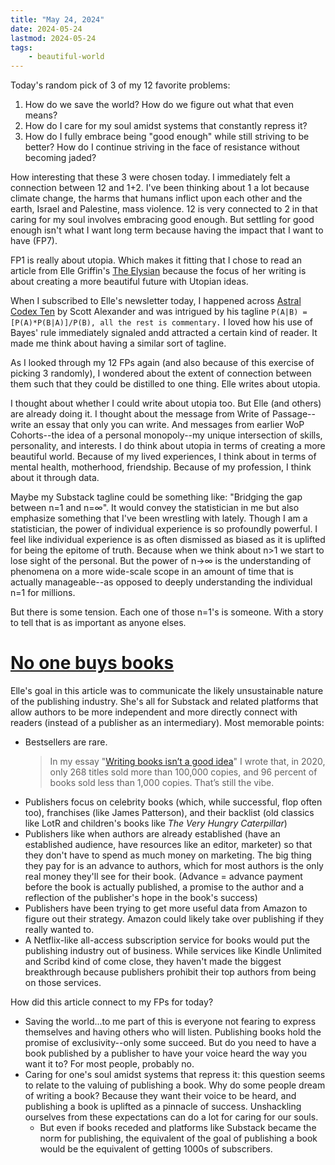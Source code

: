 ```yaml
---
title: "May 24, 2024"
date: 2024-05-24
lastmod: 2024-05-24
tags:
    - beautiful-world
---
```


Today's random pick of 3 of my 12 favorite problems:

1. How do we save the world? How do we figure out what that even means?
2. How do I care for my soul amidst systems that constantly repress it?
12. How do I fully embrace being "good enough" while still striving to be better? How do I continue striving in the face of resistance without becoming jaded?

How interesting that these 3 were chosen today. I immediately felt a connection between 12 and 1+2. I've been thinking about 1 a lot because climate change, the harms that humans inflict upon each other and the earth, Israel and Palestine, mass violence. 12 is very connected to 2 in that caring for my soul involves embracing good enough. But settling for good enough isn't what I want long term because having the impact that I want to have (FP7).

FP1 is really about utopia. Which makes it fitting that I chose to read an article from Elle Griffin's [The Elysian](https://www.elysian.press/) because the focus of her writing is about creating a more beautiful future with Utopian ideas.

When I subscribed to Elle's newsletter today, I happened across [Astral Codex Ten](https://www.astralcodexten.com/) by Scott Alexander and was intrigued by his tagline `P(A|B) = [P(A)*P(B|A)]/P(B), all the rest is commentary.` I loved how his use of Bayes' rule immediately signaled andd attracted a certain kind of reader. It made me think about having a similar sort of tagline.

As I looked through my 12 FPs again (and also because of this exercise of picking 3 randomly), I wondered about the extent of connection between them such that they could be distilled to one thing. Elle writes about utopia.

I thought about whether I could write about utopia too. But Elle (and others) are already doing it. I thought about the message from Write of Passage--write an essay that only you can write. And messages from earlier WoP Cohorts--the idea of a personal monopoly--my unique intersection of skills, personality, and interests. I do think about utopia in terms of creating a more beautiful world. Because of my lived experiences, I think about in terms of mental health, motherhood, friendship. Because of my profession, I think about it through data.

Maybe my Substack tagline could be something like: "Bridging the gap between n=1 and n=∞". It would convey the statistician in me but also emphasize something that I've been wrestling with lately. Though I am a statistician, the power of individual experience is so profoundly powerful. I feel like individual experience is as often dismissed as biased as it is uplifted for being the epitome of truth. Because when we think about n>1 we start to lose sight of the personal. But the power of n->∞ is the understanding of phenomena on a more wide-scale scope in an amount of time that is actually manageable--as opposed to deeply understanding the individual n=1 for millions.

But there is some tension. Each one of those n=1's is someone. With a story to tell that is as important as anyone elses.

# [No one buys books](https://www.elysian.press/p/no-one-buys-books)

Elle's goal in this article was to communicate the likely unsustainable nature of the publishing industry. She's all for Substack and related platforms that allow authors to be more independent and more directly connect with readers (instead of a publisher as an intermediary). Most memorable points:

- Bestsellers are rare.
    > In my essay "[Writing books isn’t a good idea](https://www.elysian.press/p/creator-economy-for-fiction-authors)" I wrote that, in 2020, only 268 titles sold more than 100,000 copies, and 96 percent of books sold less than 1,000 copies. That’s still the vibe.
- Publishers focus on celebrity books (which, while successful, flop often too), franchises (like James Patterson), and their backlist (old classics like LotR and children's books like *The Very Hungry Caterpillar*)
- Publishers like when authors are already established (have an established audience, have resources like an editor, marketer) so that they don't have to spend as much money on marketing. The big thing they pay for is an advance to authors, which for most authors is the only real money they'll see for their book. (Advance = advance payment before the book is actually published, a promise to the author and a reflection of the publisher's hope in the book's success)
- Publishers have been trying to get more useful data from Amazon to figure out their strategy. Amazon could likely take over publishing if they really wanted to.
- A Netflix-like all-access subscription service for books would put the publishing industry out of business. While services like Kindle Unlimited and Scribd kind of come close, they haven't made the biggest breakthrough because publishers prohibit their top authors from being on those services.

How did this article connect to my FPs for today?

- Saving the world...to me part of this is everyone not fearing to express themselves and having others who will listen. Publishing books hold the promise of exclusivity--only some succeed. But do you need to have a book published by a publisher to have your voice heard the way you want it to? For most people, probably no.
- Caring for one's soul amidst systems that repress it: this question seems to relate to the valuing of publishing a book. Why do some people dream of writing a book? Because they want their voice to be heard, and publishing a book is uplifted as a pinnacle of success. Unshackling ourselves from these expectations can do a lot for caring for our souls.
    - But even if books receded and platforms like Substack became the norm for publishing, the equivalent of the goal of publishing a book would be the equivalent of getting 1000s of subscribers.
